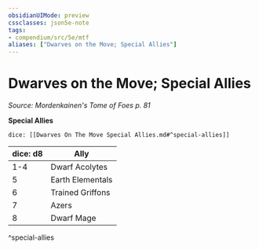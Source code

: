```yaml
---
obsidianUIMode: preview
cssclasses: json5e-note
tags:
- compendium/src/5e/mtf
aliases: ["Dwarves on the Move; Special Allies"]
---
```

# Dwarves on the Move; Special Allies
*Source: Mordenkainen's Tome of Foes p. 81* 

**Special Allies**

`dice: [[Dwarves On The Move Special Allies.md#^special-allies]]`

| dice: d8 | Ally |
|----------|------|
| 1-4 | Dwarf Acolytes |
| 5 | Earth Elementals |
| 6 | Trained Griffons |
| 7 | Azers |
| 8 | Dwarf Mage |
^special-allies